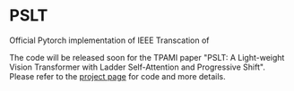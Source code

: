 # PSLT

Official Pytorch implementation of IEEE Transcation of 

The code will be released soon for the TPAMI paper "PSLT: A Light-weight Vision Transformer with Ladder Self-Attention and Progressive Shift".
Please refer to the [project page](https://isee-ai.cn/wugaojie/PSLT.html) for code and more details.
